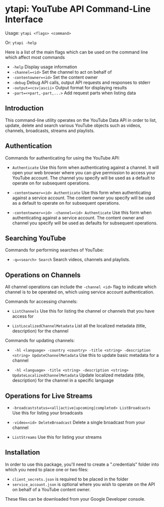 
# ytapi: YouTube API Command-Line Interface

Usage: `ytapi <flags> <command>`

Or: `ytapi -help`

Here is a list of the main flags which can be used on the command line which
affect most commands

  * `-help`               Display usage information
  * `-channel=<id>`       Set the channel to act on behalf of
  * `-contentowner=<id>`  Set the content owner
  * `-debug`              Debug API calls, output API requests and responses to stderr
  * `-output=<csv|ascii>` Output format for displaying results 
  * `-part=<+part,-part,...>` Add request parts when listing data

## Introduction

This command-line utility operates on the YouTube Data API in order to list,
update, delete and search various YouTube objects such as videos, channels,
broadcasts, streams and playlists.

## Authentication

Commands for authenticating for using the YouTube API:

  * `Authenticate` Use this form when authenticating against a channel. It will open
    your web browser where you can give permission to access your YouTube
	account. The channel you specify will be used as a default to operate on
	for subsequent operations.

  * `-contentowner=<id> Authenticate` Use this form when authenticating against a
    service account. The content owner you specify will be used as a default to 
	operate on for subsequent operations.

  * `-contentowner=<id> -channel=<id> Authenticate` Use this form when 
    authenticating against a service account. The content owner and channel you 
	specify will be used as defaults for subsequent operations.

## Searching YouTube

Commands for performing searches of YouTube:

  * `-q=<search> Search` Search videos, channels and playlists.

## Operations on Channels

All channel operations can include the `-channel <id>` flag to indicate which
channel is to be operated on, which using service account authentication.

Commands for accessing channels:

  * `ListChannels` Use this for listing the channel or channels that you have
    access for
		
  * `ListLocalizedChannelMetadata` List all the localized metadata (title, description) for the channel

Commands for updating channels:

  * ` -hl <language> -country <country> -title <string> -description <string> UpdateChannelMetadata` Use this to update
    basic metadata for a channel

  * ` -hl <language> -title <string> -description <string> UpdateLocalizedChannelMetadata` Update localized 
    metadata (title, description) for the channel in a specific language	

## Operations for Live Streams

 * `-broadcaststatus=<all|active|upcoming|completed> ListBroadcasts` Use this for listing your broadcasts
 
 * `-video=<id> DeleteBroadcast` Delete a single broadcast from your channel
 
 * `ListStreams` Use this for listing your streams


## Installation

In order to use this package, you'll need to create a ".credentials" folder
into which you need to place one or two files:

  * `client_secrets.json` is required to be placed in the folder
  * `service_account.json` is optional where you wish to operate on the API on 
    behalf of a YouTube content owner.
  
These files can be downloaded from your Google Developer console.

